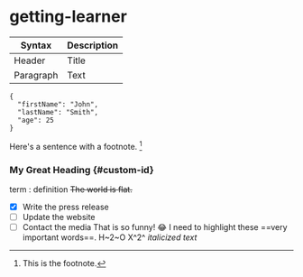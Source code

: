 # getting-learner
| Syntax | Description |
| ----------- | ----------- |
| Header | Title |
| Paragraph | Text | 
```
{
  "firstName": "John",
  "lastName": "Smith",
  "age": 25
}
``` 
Here's a sentence with a footnote. [^1]

[^1]: This is the footnote. 
### My Great Heading {#custom-id}
term
: definition
~~The world is flat.~~
- [x] Write the press release
- [ ] Update the website
- [ ] Contact the media
That is so funny! :joy: 
I need to highlight these ==very important words==. 
H~2~O 
X^2^
*italicized text*
